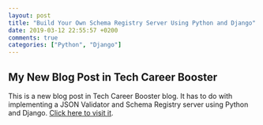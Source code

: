 ```yaml
---
layout: post
title: "Build Your Own Schema Registry Server Using Python and Django"
date: 2019-03-12 22:55:57 +0200
comments: true
categories: ["Python", "Django"]
---
```


## My New Blog Post in Tech Career Booster

This is a new blog post in Tech Career Booster blog. It has to do with implementing a JSON Validator and Schema Registry
server using Python and Django.
[Click here to visit it](https://www.techcareerbooster.com/blog/build-your-own-schema-registry-server-using-python-and-django).

